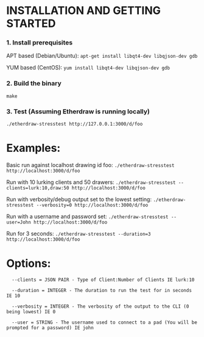 # INSTALLATION AND GETTING STARTED

### 1. Install prerequisites

APT based (Debian/Ubuntu):
`apt-get install libqt4-dev libqjson-dev gdb`

YUM based (CentOS):
`yum install libqt4-dev libqjson-dev gdb`

### 2. Build the binary
`make`

### 3. Test (Assuming Etherdraw is running locally)
`./etherdraw-stresstest http://127.0.0.1:3000/d/foo`

# Examples:
Basic run against localhost drawing id foo: 
`./etherdraw-stresstest http://localhost:3000/d/foo`

Run with 10 lurking clients and 50 drawers:
`./etherdraw-stresstest --clients=lurk:10,draw:50 http://localhost:3000/d/foo`

Run with verbosity/debug output set to the lowest setting: 
`./etherdraw-stresstest --verbosity=0 http://localhost:3000/d/foo`

Run with a username and password set: 
`./etherdraw-stresstest --user=John http://localhost:3000/d/foo`

Run for 3 seconds:
`./etherdraw-stresstest --duration=3 http://localhost:3000/d/foo`


# Options:
`  --clients = JSON PAIR - Type of Client:Number of Clients IE lurk:10`

`  --duration = INTEGER - The duration to run the test for in seconds IE 10`

`  --verbosity = INTEGER - The verbosity of the output to the CLI (0 being lowest) IE 0`

`  --user = STRING - The username used to connect to a pad (You will be prompted for a password) IE john`


